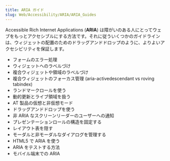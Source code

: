 ```yaml
---
title: ARIA ガイド
slug: Web/Accessibility/ARIA/ARIA_Guides
---
```

Accessible Rich Internet Applications (**ARIA**) は障がいのある人にとってウェブをもっとアクセシブルにする方法です。それに従ういくつかのガイドラインは、ウィジェットの配置のためのドラッグアンドドロップのように、よりよいアクセシビリティを保証します。

- フォームのエラー処理
- ウィジェットへのラベルづけ
- 複合ウィジェットや領域のラベルづけ
- 複合ウィジェットのフォーカス管理 (aria-activedescendant vs roving tabindex)
- ランドマークロールを使う
- 動的更新とライブ領域を扱う
- AT 製品の仮想と非仮想モード
- ドラッグアンドドロップを使う
- 非 ARIA なスクリーンリーダーのユーザーへの通知
- プレゼンテーションロールの構造を固定する
- レイアウト表を隠す
- モーダルと非モーダルなダイアログを管理する
- HTML5 で ARIA を使う
- ARIA をテストする方法
- モバイル端末での ARIA
